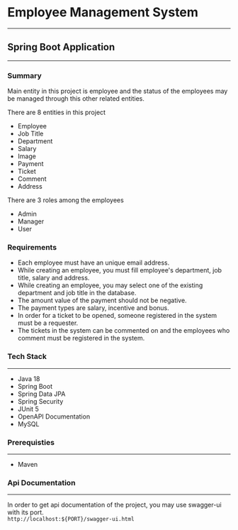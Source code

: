 # Employee Management System
---

## Spring Boot Application
---

### Summary

Main entity in this project is employee and the status of the employees may be managed through this other related entities.

There are 8 entities in this project
- Employee
- Job Title
- Department
- Salary
- Image
- Payment
- Ticket
- Comment
- Address

There are 3 roles among the employees
- Admin
- Manager
- User

### Requirements

- Each employee must have an unique email address.
- While creating an employee, you must fill employee's department, job title, salary and address.
- While creating an employee, you may select one of the existing department and job title in the database.
- The amount value of the payment should not be negative.
- The payment types are salary, incentive and bonus.
- In order for a ticket to be opened, someone registered in the system must be a requester.
- The tickets in the system can be commented on and the employees who comment must be registered in the system.

### Tech Stack
---
- Java 18
- Spring Boot
- Spring Data JPA
- Spring Security
- JUnit 5
- OpenAPI Documentation
- MySQL


### Prerequisties
---
- Maven

### Api Documentation
---

In order to get api documentation of the project, you may use swagger-ui with its port.<br/>
`http://localhost:${PORT}/swagger-ui.html`
